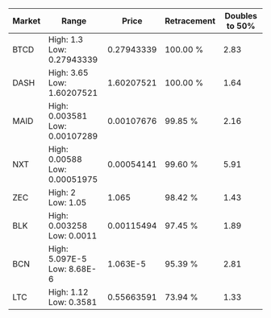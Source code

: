 | Market | Range | Price| Retracement | Doubles to 50% |
| --- | --- | --- | --- | --- |
| BTCD | High: 1.3<br />Low: 0.27943339 | 0.27943339 | 100.00 % | 2.83 |
| DASH | High: 3.65<br />Low: 1.60207521 | 1.60207521 | 100.00 % | 1.64 |
| MAID | High: 0.003581<br />Low: 0.00107289 | 0.00107676 | 99.85 % | 2.16 |
| NXT | High: 0.00588<br />Low: 0.00051975 | 0.00054141 | 99.60 % | 5.91 |
| ZEC | High: 2<br />Low: 1.05 | 1.065 | 98.42 % | 1.43 |
| BLK | High: 0.003258<br />Low: 0.0011 | 0.00115494 | 97.45 % | 1.89 |
| BCN | High: 5.097E-5<br />Low: 8.68E-6 | 1.063E-5 | 95.39 % | 2.81 |
| LTC | High: 1.12<br />Low: 0.3581 | 0.55663591 | 73.94 % | 1.33 |
